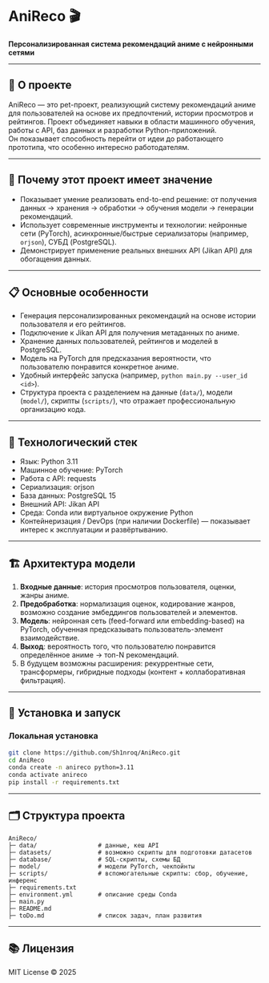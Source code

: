 # AniReco 🎬  
**Персонализированная система рекомендаций аниме с нейронными сетями**

---

## 🚀 О проекте  
AniReco — это pet-проект, реализующий систему рекомендаций аниме для пользователей на основе их предпочтений, истории просмотров и рейтингов. Проект объединяет навыки в области машинного обучения, работы с API, баз данных и разработки Python-приложений.  
Он показывает способность перейти от идеи до работающего прототипа, что особенно интересно работодателям.

---

## 🔧 Почему этот проект имеет значение  
* Показывает умение реализовать end-to-end решение: от получения данных → хранения → обработки → обучения модели → генерации рекомендаций.  
* Использует современные инструменты и технологии: нейронные сети (PyTorch), асинхронные/быстрые сериализаторы (например, `orjson`), СУБД (PostgreSQL).  
* Демонстрирует применение реальных внешних API (Jikan API) для обогащения данных.  

---

## 📋 Основные особенности  
- Генерация персонализированных рекомендаций на основе истории пользователя и его рейтингов.  
- Подключение к Jikan API для получения метаданных по аниме.  
- Хранение данных пользователей, рейтингов и моделей в PostgreSQL.  
- Модель на PyTorch для предсказания вероятности, что пользователю понравится конкретное аниме.  
- Удобный интерфейс запуска (например, `python main.py --user_id <id>`).  
- Структура проекта с разделением на данные (`data/`), модели (`model/`), скрипты (`scripts/`), что отражает профессиональную организацию кода.

---

## 🧰 Технологический стек  
- Язык: Python 3.11  
- Машинное обучение: PyTorch  
- Работа с API: requests  
- Сериализация: orjson  
- База данных: PostgreSQL 15  
- Внешний API: Jikan API  
- Среда: Conda или виртуальное окружение Python  
- Контейнеризация / DevOps (при наличии Dockerfile) — показывает интерес к эксплуатации и развёртыванию.

---

## 🏗️ Архитектура модели  
1. **Входные данные**: история просмотров пользователя, оценки, жанры аниме.  
2. **Предобработка**: нормализация оценок, кодирование жанров, возможно создание эмбеддингов пользователей и элементов.  
3. **Модель**: нейронная сеть (feed-forward или embedding-based) на PyTorch, обученная предсказывать пользователь-элемент взаимодействие.  
4. **Выход**: вероятность того, что пользователю понравится определённое аниме → топ-N рекомендаций.  
5. В будущем возможны расширения: рекуррентные сети, трансформеры, гибридные подходы (контент + коллаборативная фильтрация).

---

## 🚀 Установка и запуск  
### Локальная установка  
```bash
git clone https://github.com/Sh1nroq/AniReco.git  
cd AniReco  
conda create -n anireco python=3.11  
conda activate anireco  
pip install -r requirements.txt  
```

---

## 🗂️ Структура проекта
```
AniReco/
├─ data/                 # данные, кеш API
├─ datasets/             # возможно скрипты для подготовки датасетов
├─ database/             # SQL-скрипты, схемы БД
├─ model/                # модели PyTorch, чекпойнты
├─ scripts/              # вспомогательные скрипты: сбор, обучение, инференс
├─ requirements.txt  
├─ environment.yml       # описание среды Conda
├─ main.py
├─ README.md
├─ toDo.md               # список задач, план развития
```
---

## 📚 Лицензия

MIT License © 2025

